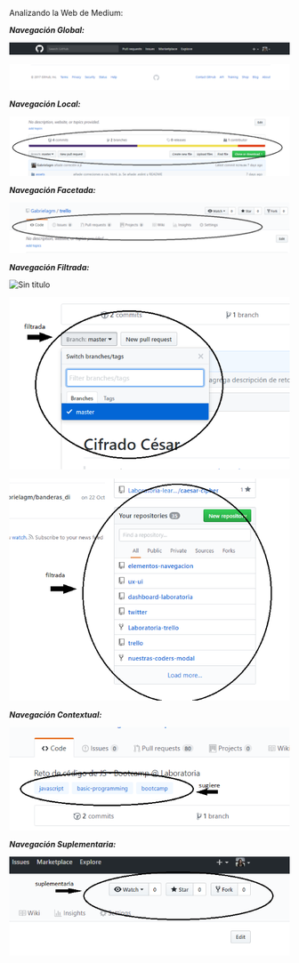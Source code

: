 Analizando la Web de Medium:

***Navegación Global:***

![Sin titulo](github/assets/imgs/global.png)

![Sin titulo](github/assets/imgs/global1.png)


***Navegación Local:***

![Sin titulo](github/assets/imgs/local.png)


***Navegación Facetada:***

![Sin titulo](github/assets/imgs/local1.png)


***Navegación Filtrada:***

![Sin titulo](github/assets/imgs/filtrada.png)

![Sin titulo](github/assets/imgs/filtrada1.png)

![Sin titulo](github/assets/imgs/filtrada2.png)


***Navegación Contextual:***

![Sin titulo](github/assets/imgs/contextual.png)


***Navegación Suplementaria:***

![Sin titulo](github/assets/imgs/suplementaria.png)